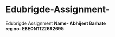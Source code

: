 # Edubrigde-Assignment-
Edubrigde Assignment 
<strong>Name- Abhijeet Barhate</strong><br>
<strong>reg no- EBEON1122692695</strong>
